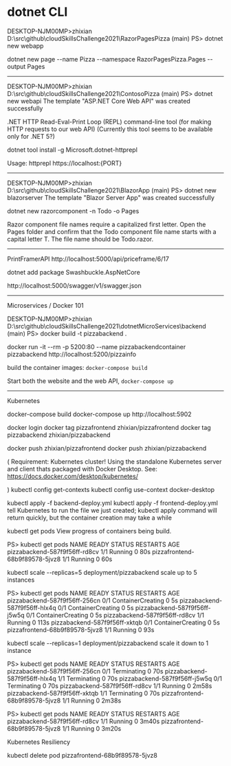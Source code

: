 # dotnet CLI

DESKTOP-NJM00MP>zhixian D:\src\github\cloudSkillsChallenge2021\RazorPagesPizza (main)
PS> dotnet new webapp

dotnet new page --name Pizza --namespace RazorPagesPizza.Pages --output Pages

----------------

DESKTOP-NJM00MP>zhixian D:\src\github\cloudSkillsChallenge2021\ContosoPizza (main)
PS> dotnet new webapi
The template "ASP.NET Core Web API" was created successfully

.NET HTTP Read-Eval-Print Loop (REPL) command-line tool (for making HTTP requests to our web API)
(Currently this tool seems to be available only for .NET 5?)

dotnet tool install -g Microsoft.dotnet-httprepl

Usage:
httprepl https://localhost:{PORT}

------------------

DESKTOP-NJM00MP>zhixian D:\src\github\cloudSkillsChallenge2021\BlazorApp (main)
PS> dotnet new blazorserver
The template "Blazor Server App" was created successfully

dotnet new razorcomponent -n Todo -o Pages

Razor component file names require a capitalized first letter. 
Open the Pages folder and confirm that the Todo component file name starts with a capital letter T. 
The file name should be Todo.razor.

----------------

PrintFramerAPI
http://localhost:5000/api/priceframe/6/17

dotnet add package Swashbuckle.AspNetCore

http://localhost:5000/swagger/v1/swagger.json


----------------

Microservices / Docker 101


DESKTOP-NJM00MP>zhixian D:\src\github\cloudSkillsChallenge2021\dotnetMicroServices\backend (main)
PS> docker build -t pizzabackend .

docker run -it --rm -p 5200:80 --name pizzabackendcontainer pizzabackend
http://localhost:5200/pizzainfo


build the container images:
`docker-compose build`

Start both the website and the web API,
`docker-compose up`

------------------

Kubernetes

docker-compose build
docker-compose up
http://localhost:5902

docker login
docker tag pizzafrontend zhixian/pizzafrontend
docker tag pizzabackend zhixian/pizzabackend

docker push zhixian/pizzafrontend
docker push zhixian/pizzabackend

(
    Requirement: Kubernetes cluster!
    Using the standalone Kubernetes server and client thats packaged with Docker Desktop.
    See: https://docs.docker.com/desktop/kubernetes/

)
kubectl config get-contexts
kubectl config use-context docker-desktop


kubectl apply -f backend-deploy.yml
kubectl apply -f frontend-deploy.yml
    tell Kubernetes to run the file we just created;
    kubectl apply command will return quickly, but the container creation may take a while

kubectl get pods
    View progress of containers being build.

PS> kubectl get pods
NAME                             READY   STATUS    RESTARTS   AGE
pizzabackend-587f9f56ff-rd8cv    1/1     Running   0          80s
pizzafrontend-68b9f89578-5jvz8   1/1     Running   0          60s


kubectl scale --replicas=5 deployment/pizzabackend
    scale up to 5 instances

PS> kubectl get pods
NAME                             READY   STATUS              RESTARTS   AGE
pizzabackend-587f9f56ff-256cn    0/1     ContainerCreating   0          5s
pizzabackend-587f9f56ff-hlx4q    0/1     ContainerCreating   0          5s
pizzabackend-587f9f56ff-j5w5q    0/1     ContainerCreating   0          5s
pizzabackend-587f9f56ff-rd8cv    1/1     Running             0          113s
pizzabackend-587f9f56ff-xktqb    0/1     ContainerCreating   0          5s
pizzafrontend-68b9f89578-5jvz8   1/1     Running             0          93s


kubectl scale --replicas=1 deployment/pizzabackend
    scale it down to 1 instance

PS> kubectl get pods
NAME                             READY   STATUS        RESTARTS   AGE
pizzabackend-587f9f56ff-256cn    0/1     Terminating   0          70s
pizzabackend-587f9f56ff-hlx4q    1/1     Terminating   0          70s
pizzabackend-587f9f56ff-j5w5q    0/1     Terminating   0          70s
pizzabackend-587f9f56ff-rd8cv    1/1     Running       0          2m58s
pizzabackend-587f9f56ff-xktqb    1/1     Terminating   0          70s
pizzafrontend-68b9f89578-5jvz8   1/1     Running       0          2m38s

PS> kubectl get pods
NAME                             READY   STATUS    RESTARTS   AGE
pizzabackend-587f9f56ff-rd8cv    1/1     Running   0          3m40s
pizzafrontend-68b9f89578-5jvz8   1/1     Running   0          3m20s


Kubernetes Resiliency

kubectl delete pod pizzafrontend-68b9f89578-5jvz8